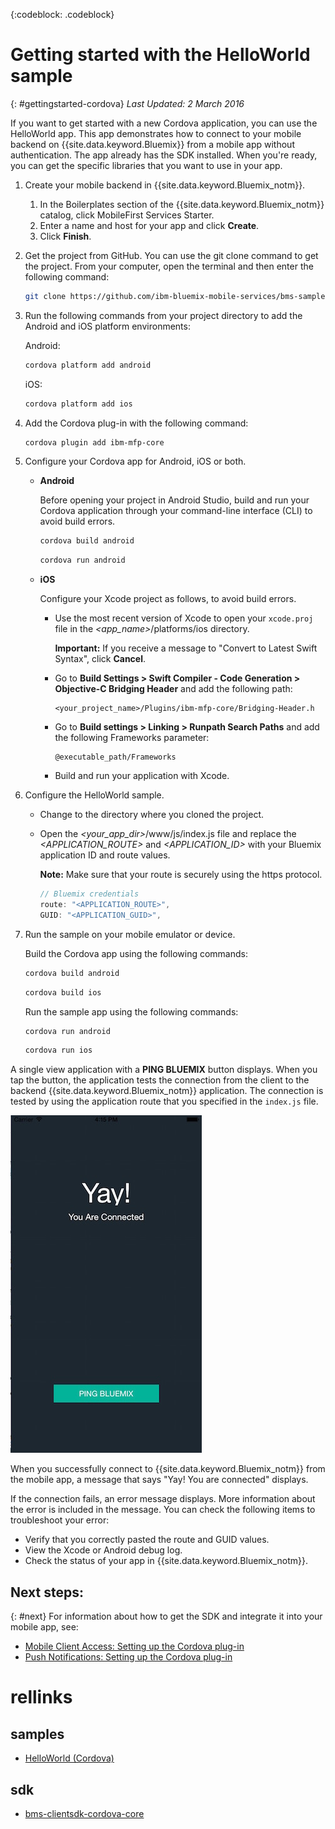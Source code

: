 <!-- Attribute definitions -->
{:codeblock: .codeblock}

# Getting started with the HelloWorld sample
{: #gettingstarted-cordova}
*Last Updated: 2 March 2016*

If you want to get started with a new Cordova application, you can use the HelloWorld app. This app demonstrates how to connect to your mobile backend on {{site.data.keyword.Bluemix}} from a mobile app without authentication. The app already has the SDK installed. When you're ready, you can get the specific libraries that you want to use in your app.

1. Create your mobile backend in {{site.data.keyword.Bluemix_notm}}.

	1. In the Boilerplates section of the {{site.data.keyword.Bluemix_notm}} catalog, click MobileFirst Services Starter.
	1. Enter a name and host for your app and click **Create**.
	1. Click **Finish**.

2. Get the project from GitHub. You can  use the git clone command to get the project. From your computer, open the terminal and then enter the following command:

	```Bash
	git clone https://github.com/ibm-bluemix-mobile-services/bms-samples-cordova-helloworld
	```

3. Run the following commands from your project directory to add the Android and iOS platform environments:

	Android:

	```Bash
	cordova platform add android
	```

	iOS:

	```Bash
	cordova platform add ios
	```

4. Add the Cordova plug-in with the following command:

	```Bash
	cordova plugin add ibm-mfp-core
	```

5. Configure your Cordova app for Android, iOS or both.

	* **Android**

		Before opening your project in Android Studio, build and run your Cordova application through your command-line interface (CLI) to avoid build errors.

		```Bash
		cordova build android
		```

		```Bash
		cordova run android
		```

	* **iOS**

		Configure your Xcode project as follows, to avoid build errors.

		- Use the most recent version of Xcode to open your `xcode.proj` file in the *&lt;app_name&gt;*/platforms/ios directory.

			**Important:** If you receive a message to "Convert to Latest Swift Syntax", click **Cancel**.

		- Go to **Build Settings > Swift Compiler - Code Generation > Objective-C Bridging Header** and add the following path:

			```
			<your_project_name>/Plugins/ibm-mfp-core/Bridging-Header.h
			```

		- Go to **Build settings > Linking > Runpath Search Paths** and add the following Frameworks parameter:

			```
			@executable_path/Frameworks
			```

		- Build and run your application with Xcode.		
6. Configure the HelloWorld sample.

	- Change to the directory where you cloned the project.
	- Open the *&lt;your_app_dir&gt;*/www/js/index.js file and replace the *&lt;APPLICATION_ROUTE&gt;* and *&lt;APPLICATION_ID&gt;* with your Bluemix application ID and route values.

		**Note:** Make sure that your route is securely using the https protocol.

		```Javascript
		// Bluemix credentials
		route: "<APPLICATION_ROUTE>",
		GUID: "<APPLICATION_GUID>",
		```

7. Run the sample on your mobile emulator or device.

	Build the Cordova app using the following commands:

	```Bash
	cordova build android
	```

	```Bash
	cordova build ios
	```

	Run the sample app using the following commands:

	```Bash
	cordova run android
	```

	```Bash
	cordova run ios
	```

A single view application with a **PING BLUEMIX** button displays. When you tap the button, the application tests the connection from the client to the backend {{site.data.keyword.Bluemix_notm}} application. The connection is tested by using the application route that you specified in the `index.js` file.


![Hello World application successfully connected to Bluemix](images/yayconnected.jpg "Figure 1. Hello World application successfully connected to Bluemix")


When you successfully connect to {{site.data.keyword.Bluemix_notm}} from the mobile app, a message that says "Yay! You are connected" displays.


<!--![Hello World application not connected to Bluemix](images/bummer_android.jpg "Figure 2. Hello World application not connected to Bluemix")-->

If the connection fails, an error message displays. More information about the error is included in the message. You can check the following items to troubleshoot your error:

- Verify that you correctly pasted the route and GUID values.
- View the Xcode or Android debug log.
- Check the status of your app in {{site.data.keyword.Bluemix_notm}}.

## Next steps:
{: #next}
For information about how to get the SDK and integrate it into your mobile app, see:
* [Mobile Client Access: Setting up the Cordova plug-in](../services/mobileaccess/getting-started-cordova.html)
* [Push Notifications: Setting up the Cordova plug-in](../mobilepush/enablepush_cordova.html#setup_sdk_cordova)

# rellinks

## samples
   * [HelloWorld (Cordova)](https://github.com/ibm-bluemix-mobile-services/bms-samples-cordova-helloworld)

## sdk
   * [bms-clientsdk-cordova-core](https://github.com/ibm-bluemix-mobile-services/bms-clientsdk-cordova-plugin-core)

<!--## api
   * [Core API](https://www.{DomainName}/docs/api/content/api/mobilefirst/cordova/core-api-doc/overview-summary.html)
-->
